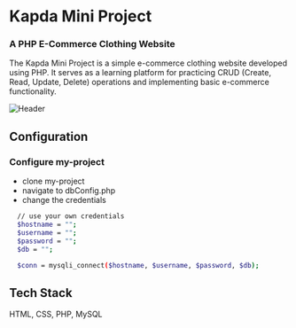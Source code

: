
<h1 align="left">Kapda Mini Project</h1>
<h3 align="left">A PHP E-Commerce Clothing Website</h1>
<p clign="left">The Kapda Mini Project is a simple e-commerce clothing website developed using PHP. It serves as a learning platform for practicing CRUD (Create, Read, Update, Delete) operations and implementing basic e-commerce functionality.</p>

![Header](https://raw.githubusercontent.com/diwashTiwari/Mini-Cloth/master/assets/images/kapdaCoverImage.png "Header")

## Configuration

### Configure my-project <br/>

- clone my-project  <br/>
- navigate to dbConfig.php <br/>
- change the credentials <br/>

```bash
  // use your own credentials
  $hostname = "";
  $username = "";
  $password = "";
  $db = "";

  $conn = mysqli_connect($hostname, $username, $password, $db);
```

## Tech Stack

HTML, CSS, PHP, MySQL 


